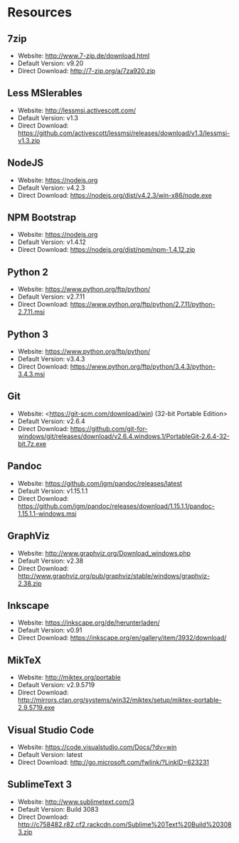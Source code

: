# Resources

## 7zip

* Website: <http://www.7-zip.de/download.html>
* Default Version: v9.20
* Direct Download: <http://7-zip.org/a/7za920.zip>

## Less MSIerables

* Website: <http://lessmsi.activescott.com/>
* Default Version: v1.3
* Direct Download: <https://github.com/activescott/lessmsi/releases/download/v1.3/lessmsi-v1.3.zip>

## NodeJS

* Website: <https://nodejs.org>
* Default Version: v4.2.3
* Direct Download: <https://nodejs.org/dist/v4.2.3/win-x86/node.exe>

## NPM Bootstrap

* Website: <https://nodejs.org>
* Default Version: v1.4.12
* Direct Download: <https://nodejs.org/dist/npm/npm-1.4.12.zip>

## Python 2

* Website: <https://www.python.org/ftp/python/>
* Default Version: v2.7.11
* Direct Download: <https://www.python.org/ftp/python/2.7.11/python-2.7.11.msi>

## Python 3

* Website: <https://www.python.org/ftp/python/>
* Default Version: v3.4.3
* Direct Download: <https://www.python.org/ftp/python/3.4.3/python-3.4.3.msi>

## Git

* Website: <https://git-scm.com/download/win) (32-bit Portable Edition>
* Default Version: v2.6.4
* Direct Download: <https://github.com/git-for-windows/git/releases/download/v2.6.4.windows.1/PortableGit-2.6.4-32-bit.7z.exe>

## Pandoc

* Website: <https://github.com/jgm/pandoc/releases/latest>
* Default Version: v1.15.1.1
* Direct Download: <https://github.com/jgm/pandoc/releases/download/1.15.1.1/pandoc-1.15.1.1-windows.msi>

## GraphViz

* Website: <http://www.graphviz.org/Download_windows.php>
* Default Version: v2.38
* Direct Download: <http://www.graphviz.org/pub/graphviz/stable/windows/graphviz-2.38.zip>

## Inkscape

* Website: <https://inkscape.org/de/herunterladen/>
* Default Version: v0.91
* Direct Download: <https://inkscape.org/en/gallery/item/3932/download/>

## MikTeX

* Website: <http://miktex.org/portable>
* Default Version: v2.9.5719
* Direct Download: <http://mirrors.ctan.org/systems/win32/miktex/setup/miktex-portable-2.9.5719.exe>

## Visual Studio Code

* Website: <https://code.visualstudio.com/Docs/?dv=win>
* Default Version: latest
* Direct Download: <http://go.microsoft.com/fwlink/?LinkID=623231>

## SublimeText 3

* Website: <http://www.sublimetext.com/3>
* Default Version: Build 3083
* Direct Download: <http://c758482.r82.cf2.rackcdn.com/Sublime%20Text%20Build%203083.zip>
